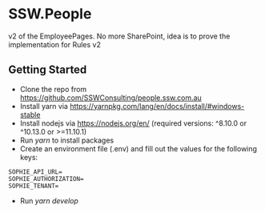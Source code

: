 # SSW.People

v2 of the EmployeePages. No more SharePoint, idea is to prove the implementation for Rules v2

## Getting Started

- Clone the repo from https://github.com/SSWConsulting/people.ssw.com.au
- Install yarn via https://yarnpkg.com/lang/en/docs/install/#windows-stable
- Install nodejs via https://nodejs.org/en/ (required versions: ^8.10.0 or ^10.13.0 or >=11.10.1)
- Run *yarn* to install packages
- Create an environment file (.env) and fill out the values for the following keys:
```
SOPHIE_API_URL=
SOPHIE_AUTHORIZATION=
SOPHIE_TENANT=
```
- Run *yarn develop*

